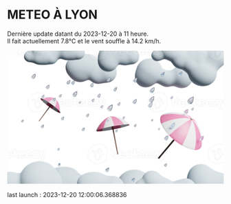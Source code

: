 # METEO À LYON

Dernière update datant du 2023-12-20 à 11 heure.  
Il fait actuellement 7.8°C et le vent souffle à 14.2 km/h.      

![](./.github/rain.png)

last launch : 2023-12-20 12:00:06.368836
